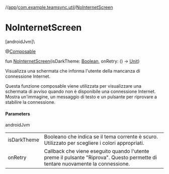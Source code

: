 //[app](../../index.md)/[com.example.teamsync.util](index.md)/[NoInternetScreen](-no-internet-screen.md)

# NoInternetScreen

[androidJvm]\

@[Composable](https://developer.android.com/reference/kotlin/androidx/compose/runtime/Composable.html)

fun [NoInternetScreen](-no-internet-screen.md)(isDarkTheme: [Boolean](https://kotlinlang.org/api/latest/jvm/stdlib/kotlin/-boolean/index.html), onRetry: () -&gt; [Unit](https://kotlinlang.org/api/latest/jvm/stdlib/kotlin/-unit/index.html))

Visualizza una schermata che informa l'utente della mancanza di connessione Internet.

Questa funzione composable viene utilizzata per visualizzare una schermata di avviso quando non è disponibile una connessione Internet. Mostra un'immagine, un messaggio di testo e un pulsante per riprovare a stabilire la connessione.

#### Parameters

androidJvm

| | |
|---|---|
| isDarkTheme | Booleano che indica se il tema corrente è scuro. Utilizzato per scegliere i colori appropriati. |
| onRetry | Callback che viene eseguito quando l'utente preme il pulsante &quot;Riprova&quot;.     Questo permette di tentare nuovamente la connessione. |
